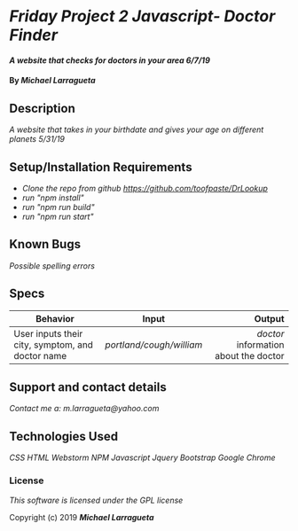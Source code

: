 # _Friday Project 2 Javascript- Doctor Finder_

#### _A website that checks for doctors in your area 6/7/19_

#### By _Michael Larragueta_

## Description

 _A website that takes in your birthdate and gives your age on different planets 5/31/19_

## Setup/Installation Requirements

* _Clone the repo from github https://github.com/toofpaste/DrLookup_
* _run "npm install"_
* _run "npm run build"_
* _run "npm run start"_


## Known Bugs

_Possible spelling errors_

## Specs
| Behavior | Input | Output | 
| ------------- |:-------------:| -----:| 
| User inputs their city, symptom, and doctor name | *portland/cough/william* | *doctor* information about the doctor | 

## Support and contact details

_Contact me a: m.larragueta@yahoo.com_

## Technologies Used

_CSS_
_HTML_
_Webstorm_
_NPM_
_Javascript_
_Jquery_
_Bootstrap_
_Google Chrome_

### License

*This software is licensed under the GPL license*

Copyright (c) 2019 **_Michael Larragueta_**